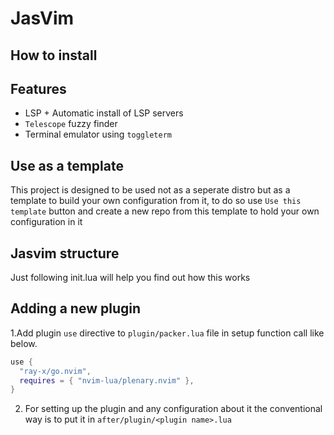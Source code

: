 # JasVim
## How to install

## Features
- LSP + Automatic install of LSP servers
- `Telescope` fuzzy finder
- Terminal emulator using `toggleterm`

## Use as a template
This project is designed to be used not as a seperate distro but as a template to build your own configuration from it,
to do so use `Use this template` button and create a new repo from this template to hold your own configuration in it

## Jasvim structure
Just following init.lua will help you find out how this works
## Adding a new plugin
1.Add plugin `use` directive to `plugin/packer.lua` file in setup function call like below.
```lua
use {
  "ray-x/go.nvim",
  requires = { "nvim-lua/plenary.nvim" },
}

```
2. For setting up the plugin and any configuration about it the conventional way is to put it
in `after/plugin/<plugin name>.lua`


